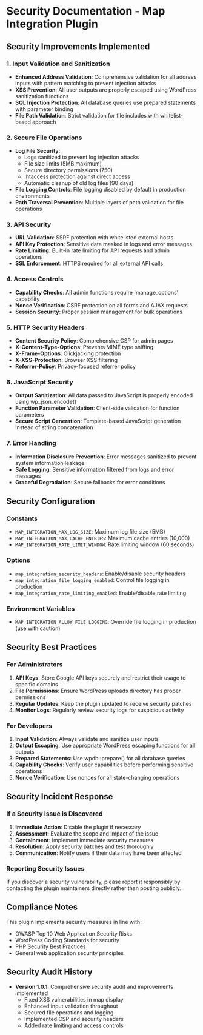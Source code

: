 # Security Documentation - Map Integration Plugin

## Security Improvements Implemented

### 1. Input Validation and Sanitization
- **Enhanced Address Validation**: Comprehensive validation for all address inputs with pattern matching to prevent injection attacks
- **XSS Prevention**: All user outputs are properly escaped using WordPress sanitization functions
- **SQL Injection Protection**: All database queries use prepared statements with parameter binding
- **File Path Validation**: Strict validation for file includes with whitelist-based approach

### 2. Secure File Operations
- **Log File Security**: 
  - Logs sanitized to prevent log injection attacks
  - File size limits (5MB maximum)
  - Secure directory permissions (750)
  - .htaccess protection against direct access
  - Automatic cleanup of old log files (90 days)
- **File Logging Controls**: File logging disabled by default in production environments
- **Path Traversal Prevention**: Multiple layers of path validation for file operations

### 3. API Security
- **URL Validation**: SSRF protection with whitelisted external hosts
- **API Key Protection**: Sensitive data masked in logs and error messages
- **Rate Limiting**: Built-in rate limiting for API requests and admin operations
- **SSL Enforcement**: HTTPS required for all external API calls

### 4. Access Controls
- **Capability Checks**: All admin functions require 'manage_options' capability
- **Nonce Verification**: CSRF protection on all forms and AJAX requests
- **Session Security**: Proper session management for bulk operations

### 5. HTTP Security Headers
- **Content Security Policy**: Comprehensive CSP for admin pages
- **X-Content-Type-Options**: Prevents MIME type sniffing
- **X-Frame-Options**: Clickjacking protection
- **X-XSS-Protection**: Browser XSS filtering
- **Referrer-Policy**: Privacy-focused referrer policy

### 6. JavaScript Security
- **Output Sanitization**: All data passed to JavaScript is properly encoded using wp_json_encode()
- **Function Parameter Validation**: Client-side validation for function parameters
- **Secure Script Generation**: Template-based JavaScript generation instead of string concatenation

### 7. Error Handling
- **Information Disclosure Prevention**: Error messages sanitized to prevent system information leakage
- **Safe Logging**: Sensitive information filtered from logs and error messages
- **Graceful Degradation**: Secure fallbacks for error conditions

## Security Configuration

### Constants
- `MAP_INTEGRATION_MAX_LOG_SIZE`: Maximum log file size (5MB)
- `MAP_INTEGRATION_MAX_CACHE_ENTRIES`: Maximum cache entries (10,000)
- `MAP_INTEGRATION_RATE_LIMIT_WINDOW`: Rate limiting window (60 seconds)

### Options
- `map_integration_security_headers`: Enable/disable security headers
- `map_integration_file_logging_enabled`: Control file logging in production
- `map_integration_rate_limiting_enabled`: Enable/disable rate limiting

### Environment Variables
- `MAP_INTEGRATION_ALLOW_FILE_LOGGING`: Override file logging in production (use with caution)

## Security Best Practices

### For Administrators
1. **API Keys**: Store Google API keys securely and restrict their usage to specific domains
2. **File Permissions**: Ensure WordPress uploads directory has proper permissions
3. **Regular Updates**: Keep the plugin updated to receive security patches
4. **Monitor Logs**: Regularly review security logs for suspicious activity

### For Developers
1. **Input Validation**: Always validate and sanitize user inputs
2. **Output Escaping**: Use appropriate WordPress escaping functions for all outputs
3. **Prepared Statements**: Use wpdb::prepare() for all database queries
4. **Capability Checks**: Verify user capabilities before performing sensitive operations
5. **Nonce Verification**: Use nonces for all state-changing operations

## Security Incident Response

### If a Security Issue is Discovered
1. **Immediate Action**: Disable the plugin if necessary
2. **Assessment**: Evaluate the scope and impact of the issue
3. **Containment**: Implement immediate security measures
4. **Resolution**: Apply security patches and test thoroughly
5. **Communication**: Notify users if their data may have been affected

### Reporting Security Issues
If you discover a security vulnerability, please report it responsibly by contacting the plugin maintainers directly rather than posting publicly.

## Compliance Notes

This plugin implements security measures in line with:
- OWASP Top 10 Web Application Security Risks
- WordPress Coding Standards for security
- PHP Security Best Practices
- General web application security principles

## Security Audit History

- **Version 1.0.1**: Comprehensive security audit and improvements implemented
  - Fixed XSS vulnerabilities in map display
  - Enhanced input validation throughout
  - Secured file operations and logging
  - Implemented CSP and security headers
  - Added rate limiting and access controls